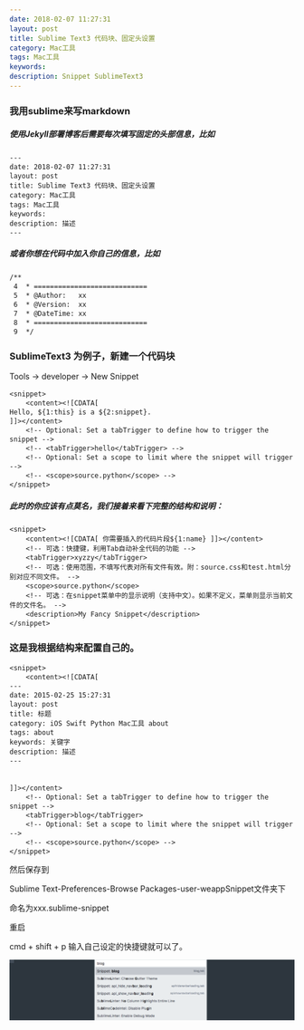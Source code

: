 ```yaml
---
date: 2018-02-07 11:27:31
layout: post
title: Sublime Text3 代码块、固定头设置
category: Mac工具
tags: Mac工具
keywords: 
description: Snippet SublimeText3
---
```


### 我用sublime来写markdown 

##### 使用Jekyll部署博客后需要每次填写固定的头部信息，比如

```
---
date: 2018-02-07 11:27:31
layout: post
title: Sublime Text3 代码块、固定头设置
category: Mac工具
tags: Mac工具
keywords: 
description: 描述
---
```
##### 或者你想在代码中加入你自己的信息，比如
```
/**
 4  * ============================
 5  * @Author:   xx
 6  * @Version:  xx 
 7  * @DateTime: xx
 8  * ============================
 9  */
```

### SublimeText3 为例子，新建一个代码块

Tools -> developer -> New Snippet

```
<snippet>
    <content><![CDATA[
Hello, ${1:this} is a ${2:snippet}.
]]></content>
    <!-- Optional: Set a tabTrigger to define how to trigger the snippet -->
    <!-- <tabTrigger>hello</tabTrigger> -->
    <!-- Optional: Set a scope to limit where the snippet will trigger -->
    <!-- <scope>source.python</scope> -->
</snippet>
```
##### 此时的你应该有点莫名，我们接着来看下完整的结构和说明：
```
<snippet>
    <content><![CDATA[ 你需要插入的代码片段${1:name} ]]></content>
    <!-- 可选：快捷键，利用Tab自动补全代码的功能 -->
    <tabTrigger>xyzzy</tabTrigger>
    <!-- 可选：使用范围，不填写代表对所有文件有效。附：source.css和test.html分别对应不同文件。 -->
    <scope>source.python</scope>
    <!-- 可选：在snippet菜单中的显示说明（支持中文）。如果不定义，菜单则显示当前文件的文件名。 -->
    <description>My Fancy Snippet</description>
</snippet>
```
### 这是我根据结构来配置自己的。
```
<snippet>
    <content><![CDATA[
---
date: 2015-02-25 15:27:31
layout: post
title: 标题
category: iOS Swift Python Mac工具 about
tags: about
keywords: 关键字
description: 描述
---


]]></content>
    <!-- Optional: Set a tabTrigger to define how to trigger the snippet -->
    <tabTrigger>blog</tabTrigger>
    <!-- Optional: Set a scope to limit where the snippet will trigger -->
    <!-- <scope>source.python</scope> -->
</snippet>
```

然后保存到

Sublime Text-Preferences-Browse Packages-user-weappSnippet文件夹下

命名为xxx.sublime-snippet

重启

cmd + shift + p 输入自己设定的快捷键就可以了。

![image.png](https://raw.githubusercontent.com/kaqijiang/kaqijiang.github.io/master/images/Snip20180207_1.png)


